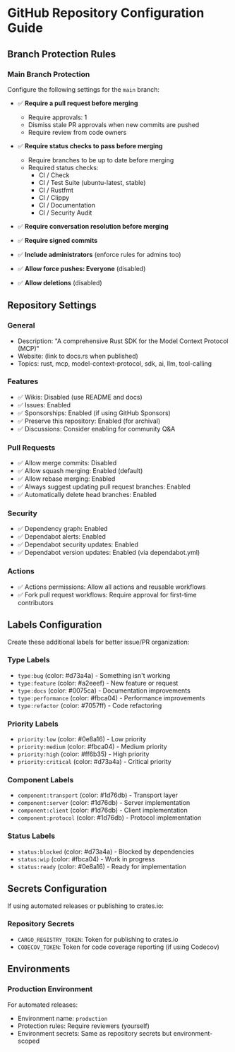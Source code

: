 # GitHub Repository Configuration Guide

## Branch Protection Rules

### Main Branch Protection
Configure the following settings for the `main` branch:

- ✅ **Require a pull request before merging**
  - Require approvals: 1
  - Dismiss stale PR approvals when new commits are pushed
  - Require review from code owners

- ✅ **Require status checks to pass before merging**
  - Require branches to be up to date before merging
  - Required status checks:
    - CI / Check
    - CI / Test Suite (ubuntu-latest, stable)
    - CI / Rustfmt
    - CI / Clippy
    - CI / Documentation
    - CI / Security Audit

- ✅ **Require conversation resolution before merging**
- ✅ **Require signed commits**
- ✅ **Include administrators** (enforce rules for admins too)
- ✅ **Allow force pushes: Everyone** (disabled)
- ✅ **Allow deletions** (disabled)

## Repository Settings

### General
- Description: "A comprehensive Rust SDK for the Model Context Protocol (MCP)"
- Website: (link to docs.rs when published)
- Topics: rust, mcp, model-context-protocol, sdk, ai, llm, tool-calling

### Features
- ✅ Wikis: Disabled (use README and docs)
- ✅ Issues: Enabled
- ✅ Sponsorships: Enabled (if using GitHub Sponsors)
- ✅ Preserve this repository: Enabled (for archival)
- ✅ Discussions: Consider enabling for community Q&A

### Pull Requests
- ✅ Allow merge commits: Disabled
- ✅ Allow squash merging: Enabled (default)
- ✅ Allow rebase merging: Enabled
- ✅ Always suggest updating pull request branches: Enabled
- ✅ Automatically delete head branches: Enabled

### Security
- ✅ Dependency graph: Enabled
- ✅ Dependabot alerts: Enabled
- ✅ Dependabot security updates: Enabled
- ✅ Dependabot version updates: Enabled (via dependabot.yml)

### Actions
- ✅ Actions permissions: Allow all actions and reusable workflows
- ✅ Fork pull request workflows: Require approval for first-time contributors

## Labels Configuration

Create these additional labels for better issue/PR organization:

### Type Labels
- `type:bug` (color: #d73a4a) - Something isn't working
- `type:feature` (color: #a2eeef) - New feature or request
- `type:docs` (color: #0075ca) - Documentation improvements
- `type:performance` (color: #fbca04) - Performance improvements
- `type:refactor` (color: #7057ff) - Code refactoring

### Priority Labels  
- `priority:low` (color: #0e8a16) - Low priority
- `priority:medium` (color: #fbca04) - Medium priority
- `priority:high` (color: #ff6b35) - High priority
- `priority:critical` (color: #d73a4a) - Critical priority

### Component Labels
- `component:transport` (color: #1d76db) - Transport layer
- `component:server` (color: #1d76db) - Server implementation
- `component:client` (color: #1d76db) - Client implementation
- `component:protocol` (color: #1d76db) - Protocol implementation

### Status Labels
- `status:blocked` (color: #d73a4a) - Blocked by dependencies
- `status:wip` (color: #fbca04) - Work in progress
- `status:ready` (color: #0e8a16) - Ready for implementation

## Secrets Configuration

If using automated releases or publishing to crates.io:

### Repository Secrets
- `CARGO_REGISTRY_TOKEN`: Token for publishing to crates.io
- `CODECOV_TOKEN`: Token for code coverage reporting (if using Codecov)

## Environments

### Production Environment
For automated releases:
- Environment name: `production`
- Protection rules: Require reviewers (yourself)
- Environment secrets: Same as repository secrets but environment-scoped
